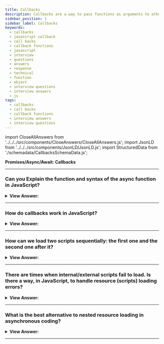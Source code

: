 ```yaml
---
title: Callbacks
description: Callbacks are a way to pass functions as arguments to other functions, and to return them as the result of the function. Pass your next frontend phone interview
sidebar_position: 1
sidebar_label: Callbacks
keywords:
  - callbacks
  - javascript callback
  - call backs
  - callback functions
  - javascript
  - interview
  - questions
  - answers
  - response
  - technical
  - function
  - object
  - interview questions
  - interview answers
  - js
tags:
  - callbacks
  - call backs
  - callback functions
  - interview answers
  - interview questions
---
```


import CloseAllAnswers from '../../../src/components/CloseAnswers/CloseAllAnswers.js';
import JsonLD from '../../../src/components/JsonLD/JsonLD.js';
import StructuredData from './schemadata/CallbacksSchemaData.js';

<JsonLD data={StructuredData} />

<head>
  <title>Callbacks | JavaScript Frontend Phone Interview Questions</title>
</head>

**Promises/Async/Await: Callbacks**

<CloseAllAnswers />

---

### Can you Explain the function and syntax of the async function in JavaScript?

<details>
  <summary><strong>View Answer:</strong></summary>
  <div>
  <div><strong>Interview Response:</strong> An async function is a function declared with the async keyword, and the await keyword gets permitted within them. The async and await keywords enable asynchronous, promise-based behavior, avoiding the need to configure promise chains explicitly. Async functions may also get defined as expressions.
</div><br />
  <div><strong className="codeExample">Code Example:</strong><br /><br />

  <div></div>

```js
function resolveAfter2Seconds() {
  return new Promise((resolve) => {
    setTimeout(() => {
      resolve('resolved');
    }, 2000);
  });
}

async function asyncCall() {
  console.log('calling');
  const result = await resolveAfter2Seconds();
  console.log(result);
  // expected output: "resolved"
}

asyncCall();
```

  </div>
  </div>
</details>

---

### How do callbacks work in JavaScript?

<details>
  <summary><strong>View Answer:</strong></summary>
  <div>
  <div><strong>Interview Response:</strong> A callback is a function passed as an argument to another function, and a callback function can run after another function has finished. JavaScript functions execute in the sequence they get called, not in the defined sequence.<br /><br />

:::note
Functions running in parallel with other functions are called asynchronous.
:::

</div>
  </div>
</details>

---

### How can we load two scripts sequentially: the first one and the second one after it?

<details>
  <summary><strong>View Answer:</strong></summary>
  <div>
  <div><strong>Interview Response:</strong> The natural solution would be to put the second script call inside the callback. Nesting the callback helps control the flow of the script loads. After the external script is complete, the callback initiates the inner one.
</div><br />
  <div><strong className="codeExample">Code Example:</strong><br /><br />

  <div></div>

```js
loadScript('/my/script.js', function (script) {
  alert(`Cool, the ${script.src} is loaded, let's load one more`);

  loadScript('/my/script2.js', function (script) {
    alert(`Cool, the second script is loaded`);
  });
});
```

  </div>
  </div>
</details>

---

### There are times when internal/external scripts fail to load. Is there a way, in JavaScript, to handle resource (scripts) loading errors?

<details>
  <summary><strong>View Answer:</strong></summary>
  <div>
  <div><strong>Interview Response:</strong> Yes, script loading errors get handled in a callback with the script.onerror event handler.
</div><br />
  <div><strong className="codeExample">Code Example:</strong><br /><br />

  <div></div>

```js
function loadScript(src, callback) {
  let script = document.createElement('script');
  script.src = src;

  script.onload = () => callback(null, script);
  script.onerror = () => callback(new Error(`Script load error for ${src}`));

  document.head.append(script);
}
```

  </div>
  </div>
</details>

---

### What is the best alternative to nested resource loading in asynchronous coding?

<details>
  <summary><strong>View Answer:</strong></summary>
  <div>
  <div><strong>Interview Response:</strong> Nested calls can become tedious and messy. The best alternative is to make every action a standalone function, making our code easier to manage and debug.</div><br />
  <div><strong>Technical Response:</strong> It looks fine for one or maybe two nested calls. As calls become nested, the code becomes more profound and increasingly more challenging to manage, especially if we have real code that may include more loops, conditional statements, and other implementations. The best alternative to alleviate the problem is to make every action a standalone function. This approach makes the code easy to manage and debug, and there are some performance advantages to boot.
  </div><br />
  <div><strong className="codeExample">Code Example:</strong><br /><br />

  <div></div>

```js
loadScript('1.js', step1);

function step1(error, script) {
  if (error) {
    handleError(error);
  } else {
    // ...
    loadScript('2.js', step2);
  }
}

function step2(error, script) {
  if (error) {
    handleError(error);
  } else {
    // ...
    loadScript('3.js', step3);
  }
}

function step3(error, script) {
  if (error) {
    handleError(error);
  } else {
    // ...continue after all scripts are loaded (*)
  }
}
```

  </div>
  </div>
</details>

---
